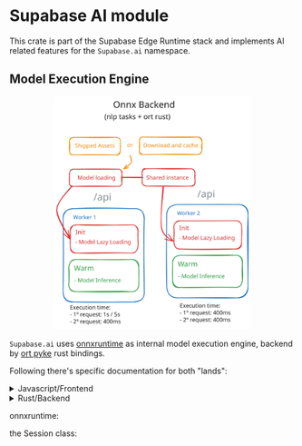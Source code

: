 # Supabase AI module

This crate is part of the Supabase Edge Runtime stack and implements AI related
features for the `Supabase.ai` namespace.

## Model Execution Engine

<p align="center">
  <picture>
    <source media="(prefers-color-scheme: dark)" srcset="/assets/docs/ai/onnx-backend-dark.svg">
    <source media="(prefers-color-scheme: light)" srcset="/assets/docs/ai/onnx-backend.svg">
    <img alt="ONNX Backend illustration" src="/assets/docs/ai/onnx-backend.svg" width="350" style="max-width: 100%;">
  </picture>
</p>

`Supabase.ai` uses [onnxruntime](https://onnxruntime.ai/) as internal model
execution engine, backend by [ort pyke](https://ort.pyke.io/) rust bindings.

Following there's specific documentation for both "lands":

<details>
  <summary>Javascript/Frontend</summary>

The **onnxruntime** API is available from `globalThis` and shares similar specs of [onnxruntime-common](https://github.com/microsoft/onnxruntime/tree/main/js/common).

The available items are:

- `Tensor`: represent a basic tensor with specified dimensions and data type. -- "The AI input/output"
- `InferenceSession`: represent the inner model session. -- "The AI model itself"

### Usage

It can be used from the exported `globalThis[Symbol.for("onnxruntime")]` --
but manipulating it directly is not trivial, so in the future you may use the [Inference API #501](https://github.com/supabase/edge-runtime/pull/501) for a more user friendly API.

```typescript
const { InferenceSession, Tensor } = globalThis[Symbol.for("onnxruntime")];

// 'create()' supports an url string buffer or the binary data
const modelUrlBuffer = new TextEncoder().encode("https://huggingface.co/Supabase/gte-small/resolve/main/onnx/model_quantized.onnx");
const session = await InferenceSession.create(modelUrlBuffer);

// Example only, in real 'feature-extraction' tensors must be created from the tokenizer step.
const inputs = {
   input_ids: new Tensor('float32', [1, 2, 3...], [1, 384]),
   attention_mask: new Tensor('float32', [...], [1, 384]),
   token_types_ids: new Tensor('float32', [...], [1, 384])
};

const { last_hidden_state } = await session.run(inputs);
console.log(last_hidden_state);
```

### Third party libs

Originaly this backend was created to implicit integrate with [transformers.js](https://github.com/huggingface/transformers.js/). This way users can still consuming a high-level lib at same time they benefits of all Supabase's Model Execution Engine features, like model optimization and caching. For further information pleas check the [PR #436](https://github.com/supabase/edge-runtime/pull/436)

> [!WARNING]
> At this moment users need to explicit target `device: 'auto'` to enable the platform compatibility.

```typescript
import { env, pipeline } from 'https://cdn.jsdelivr.net/npm/@huggingface/transformers@3.0.1';

// Broswer cache is now supported for `onnx` models
env.useBrowserCache = true;
env.allowLocalModels = false;

const pipe = await pipeline('feature-extraction', 'supabase/gte-small', { device: 'auto' });

const output = await pipe("This embed will be generated from rust land", {
  pooling: 'mean',
  normalize: true
});
```

</details>

<details>
  <summary>Rust/Backend</summary>
</details>

onnxruntime:

the Session class:
